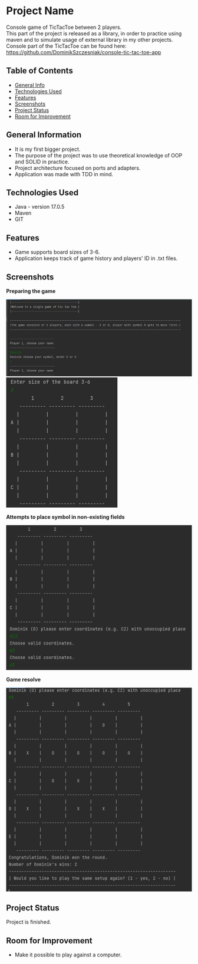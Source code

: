 # Project Name
Console game of TicTacToe between 2 players.        
This part of the project is released as a library, in order to practice using maven and to simulate usage of external 
library in my other projects. Console part of the TicTacToe can be found here: https://github.com/DominikSzczesniak/console-tic-tac-toe-app

## Table of Contents
* [General Info](#general-information)
* [Technologies Used](#technologies-used)
* [Features](#features)
* [Screenshots](#screenshots)
* [Project Status](#project-status)
* [Room for Improvement](#room-for-improvement)



## General Information
- It is my first bigger project.
- The purpose of the project was to use theoretical knowledge of OOP and SOLID in practice.
- Project architecture focused on ports and adapters.
- Application was made with TDD in mind.


## Technologies Used
- Java - version 17.0.5
- Maven
- GIT


## Features
- Game supports board sizes of 3-6.
- Application keeps track of game history and players' ID in .txt files.


## Screenshots
**Preparing the game** 

![img_1.png](src/main/resources/img_1.png) 
![img.png](src/main/resources/img.png)

**Attempts to place symbol in non-existing fields**

![img_2.png](src/main/resources/img_2.png)

**Game resolve**

![img_3.png](src/main/resources/img_3.png)

## Project Status
Project is finished.


## Room for Improvement
- Make it possible to play against a computer.